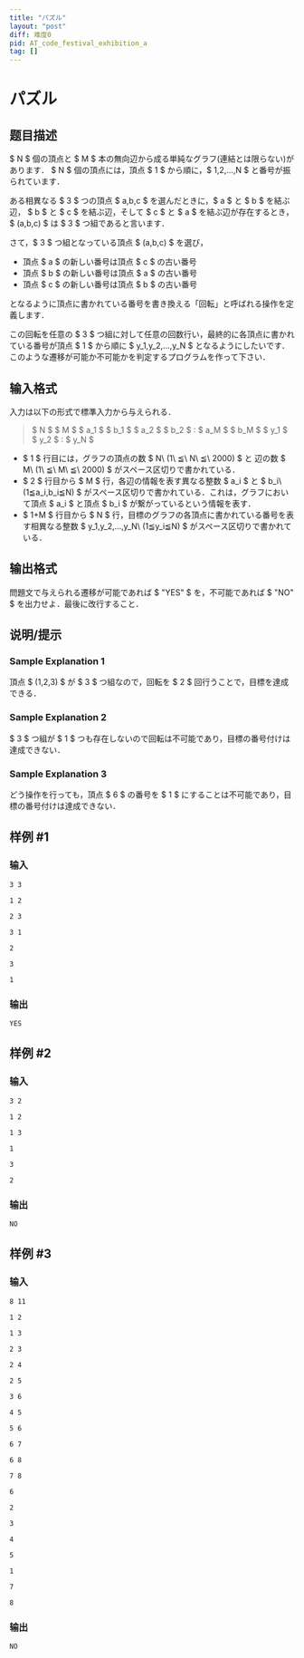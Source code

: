```yaml
---
title: "パズル"
layout: "post"
diff: 难度0
pid: AT_code_festival_exhibition_a
tag: []
---
```


# パズル

## 题目描述

[problemUrl]: https://atcoder.jp/contests/code-festival-2014-exhibition/tasks/code_festival_exhibition_a

$ N $ 個の頂点と $ M $ 本の無向辺から成る単純なグラフ(連結とは限らない)があります． $ N $ 個の頂点には，頂点 $ 1 $ から順に，$ 1,2,...,N $ と番号が振られています．

ある相異なる $ 3 $ つの頂点 $ a,b,c $ を選んだときに，$ a $ と $ b $ を結ぶ辺， $ b $ と $ c $ を結ぶ辺，そして $ c $ と $ a $ を結ぶ辺が存在するとき， $ (a,b,c) $ は $ 3 $ つ組であると言います．

さて，$ 3 $ つ組となっている頂点 $ (a,b,c) $ を選び，

- 頂点 $ a $ の新しい番号は頂点 $ c $ の古い番号
- 頂点 $ b $ の新しい番号は頂点 $ a $ の古い番号
- 頂点 $ c $ の新しい番号は頂点 $ b $ の古い番号

となるように頂点に書かれている番号を書き換える「回転」と呼ばれる操作を定義します．

この回転を任意の $ 3 $ つ組に対して任意の回数行い，最終的に各頂点に書かれている番号が頂点 $ 1 $ から順に $ y_1,y_2,...,y_N $ となるようにしたいです． このような遷移が可能か不可能かを判定するプログラムを作って下さい．

## 输入格式

入力は以下の形式で標準入力から与えられる．

> $ N $ $ M $ $ a_1 $ $ b_1 $ $ a_2 $ $ b_2 $ : $ a_M $ $ b_M $ $ y_1 $ $ y_2 $ : $ y_N $

- $ 1 $ 行目には，グラフの頂点の数 $ N\ (1\ ≦\ N\ ≦\ 2000) $ と 辺の数 $ M\ (1\ ≦\ M\ ≦\ 2000) $ がスペース区切りで書かれている．
- $ 2 $ 行目から $ M $ 行，各辺の情報を表す異なる整数 $ a_i $ と $ b_i\ (1≦a_i,b_i≦N) $ がスペース区切りで書かれている．これは，グラフにおいて頂点 $ a_i $ と頂点 $ b_i $ が繋がっているという情報を表す．
- $ 1+M $ 行目から $ N $ 行，目標のグラフの各頂点に書かれている番号を表す相異なる整数 $ y_1,y_2,...,y_N\ (1≦y_i≦N) $ がスペース区切りで書かれている．

## 输出格式

問題文で与えられる遷移が可能であれば $ &quot;YES&quot; $ を，不可能であれば $ &quot;NO&quot; $ を出力せよ．最後に改行すること．

## 说明/提示

### Sample Explanation 1

頂点 $ (1,2,3) $ が $ 3 $ つ組なので，回転を $ 2 $ 回行うことで，目標を達成できる．

### Sample Explanation 2

$ 3 $ つ組が $ 1 $ つも存在しないので回転は不可能であり，目標の番号付けは達成できない．

### Sample Explanation 3

どう操作を行っても，頂点 $ 6 $ の番号を $ 1 $ にすることは不可能であり，目標の番号付けは達成できない．

## 样例 #1

### 输入

```
3 3
1 2
2 3
3 1
2
3
1
```

### 输出

```
YES
```

## 样例 #2

### 输入

```
3 2
1 2
1 3
1
3
2
```

### 输出

```
NO
```

## 样例 #3

### 输入

```
8 11
1 2
1 3
2 3
2 4
2 5
3 6
4 5
5 6
6 7
6 8
7 8
6
2
3
4
5
1
7
8
```

### 输出

```
NO
```


